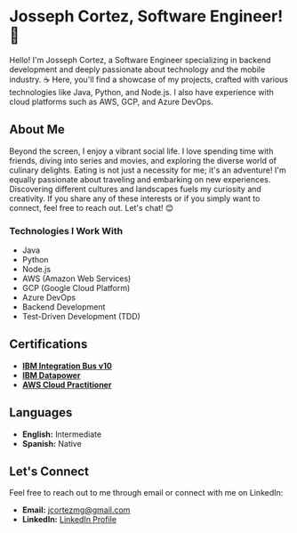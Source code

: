 # Josseph Cortez, Software Engineer! 👋

Hello! I'm Josseph Cortez, a Software Engineer specializing in backend development and deeply passionate about technology and the mobile industry. ☕️ Here, you'll find a showcase of my projects, crafted with various technologies like Java, Python, and Node.js. I also have experience with cloud platforms such as AWS, GCP, and Azure DevOps.

## About Me
Beyond the screen, I enjoy a vibrant social life. I love spending time with friends, diving into series and movies, and exploring the diverse world of culinary delights. Eating is not just a necessity for me; it's an adventure! I'm equally passionate about traveling and embarking on new experiences. Discovering different cultures and landscapes fuels my curiosity and creativity. If you share any of these interests or if you simply want to connect, feel free to reach out. Let's chat! 😊

### Technologies I Work With
- Java
- Python
- Node.js
- AWS (Amazon Web Services)
- GCP (Google Cloud Platform)
- Azure DevOps
- Backend Development
- Test-Driven Development (TDD)

## Certifications
- **[IBM Integration Bus v10](https://www.udemy.com/certificate/UC-da64210d-82b6-4fd4-8248-9e6d5ffd1210/)**
- **[IBM Datapower](https://www.udemy.com/certificate/UC-83b9f872-7877-48bc-9c17-12840962d30f/)**
- **[AWS Cloud Practitioner](https://www.udemy.com/certificate/UC-fc117bc8-cf5d-4c04-9ce3-7a2e44a49f0d/)**

## Languages
- **English:** Intermediate
- **Spanish:** Native

## Let's Connect
Feel free to reach out to me through email or connect with me on LinkedIn:

- **Email:** [jcortezmg@gmail.com](mailto:jcortezmg@gmail.com)
- **LinkedIn:** [LinkedIn Profile](https://www.linkedin.com/in/josseph-cortez)
